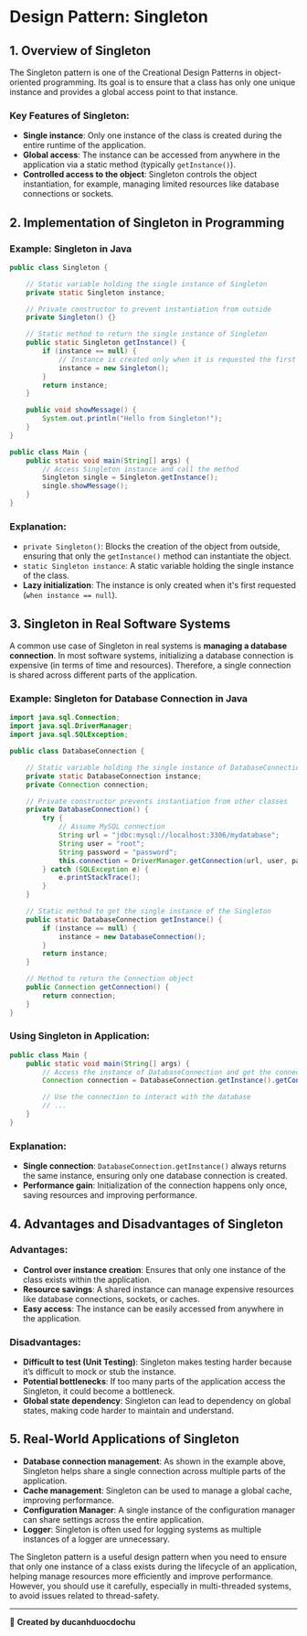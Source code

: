 
# Design Pattern: Singleton

## 1. Overview of Singleton

The Singleton pattern is one of the Creational Design Patterns in object-oriented programming. Its goal is to ensure that a class has only one unique instance and provides a global access point to that instance.

### Key Features of Singleton:
- **Single instance**: Only one instance of the class is created during the entire runtime of the application.
- **Global access**: The instance can be accessed from anywhere in the application via a static method (typically `getInstance()`).
- **Controlled access to the object**: Singleton controls the object instantiation, for example, managing limited resources like database connections or sockets.

## 2. Implementation of Singleton in Programming

### Example: Singleton in Java

```java
public class Singleton {

    // Static variable holding the single instance of Singleton
    private static Singleton instance;

    // Private constructor to prevent instantiation from outside
    private Singleton() {}

    // Static method to return the single instance of Singleton
    public static Singleton getInstance() {
        if (instance == null) {
            // Instance is created only when it is requested the first time
            instance = new Singleton();
        }
        return instance;
    }

    public void showMessage() {
        System.out.println("Hello from Singleton!");
    }
}

public class Main {
    public static void main(String[] args) {
        // Access Singleton instance and call the method
        Singleton single = Singleton.getInstance();
        single.showMessage();
    }
}
```

### Explanation:
- `private Singleton()`: Blocks the creation of the object from outside, ensuring that only the `getInstance()` method can instantiate the object.
- `static Singleton instance`: A static variable holding the single instance of the class.
- **Lazy initialization**: The instance is only created when it's first requested (`when instance == null`).

## 3. Singleton in Real Software Systems

A common use case of Singleton in real systems is **managing a database connection**. In most software systems, initializing a database connection is expensive (in terms of time and resources). Therefore, a single connection is shared across different parts of the application.

### Example: Singleton for Database Connection in Java

```java
import java.sql.Connection;
import java.sql.DriverManager;
import java.sql.SQLException;

public class DatabaseConnection {

    // Static variable holding the single instance of DatabaseConnection
    private static DatabaseConnection instance;
    private Connection connection;

    // Private constructor prevents instantiation from other classes
    private DatabaseConnection() {
        try {
            // Assume MySQL connection
            String url = "jdbc:mysql://localhost:3306/mydatabase";
            String user = "root";
            String password = "password";
            this.connection = DriverManager.getConnection(url, user, password);
        } catch (SQLException e) {
            e.printStackTrace();
        }
    }

    // Static method to get the single instance of the Singleton
    public static DatabaseConnection getInstance() {
        if (instance == null) {
            instance = new DatabaseConnection();
        }
        return instance;
    }

    // Method to return the Connection object
    public Connection getConnection() {
        return connection;
    }
}
```

### Using Singleton in Application:

```java
public class Main {
    public static void main(String[] args) {
        // Access the instance of DatabaseConnection and get the connection
        Connection connection = DatabaseConnection.getInstance().getConnection();

        // Use the connection to interact with the database
        // ...
    }
}
```

### Explanation:
- **Single connection**: `DatabaseConnection.getInstance()` always returns the same instance, ensuring only one database connection is created.
- **Performance gain**: Initialization of the connection happens only once, saving resources and improving performance.

## 4. Advantages and Disadvantages of Singleton

### Advantages:
- **Control over instance creation**: Ensures that only one instance of the class exists within the application.
- **Resource savings**: A shared instance can manage expensive resources like database connections, sockets, or caches.
- **Easy access**: The instance can be easily accessed from anywhere in the application.

### Disadvantages:
- **Difficult to test (Unit Testing)**: Singleton makes testing harder because it’s difficult to mock or stub the instance.
- **Potential bottlenecks**: If too many parts of the application access the Singleton, it could become a bottleneck.
- **Global state dependency**: Singleton can lead to dependency on global states, making code harder to maintain and understand.

## 5. Real-World Applications of Singleton

- **Database connection management**: As shown in the example above, Singleton helps share a single connection across multiple parts of the application.
- **Cache management**: Singleton can be used to manage a global cache, improving performance.
- **Configuration Manager**: A single instance of the configuration manager can share settings across the entire application.
- **Logger**: Singleton is often used for logging systems as multiple instances of a logger are unnecessary.

The Singleton pattern is a useful design pattern when you need to ensure that only one instance of a class exists during the lifecycle of an application, helping manage resources more efficiently and improve performance. However, you should use it carefully, especially in multi-threaded systems, to avoid issues related to thread-safety.

---

📝 **Created by ducanhduocdochu**
